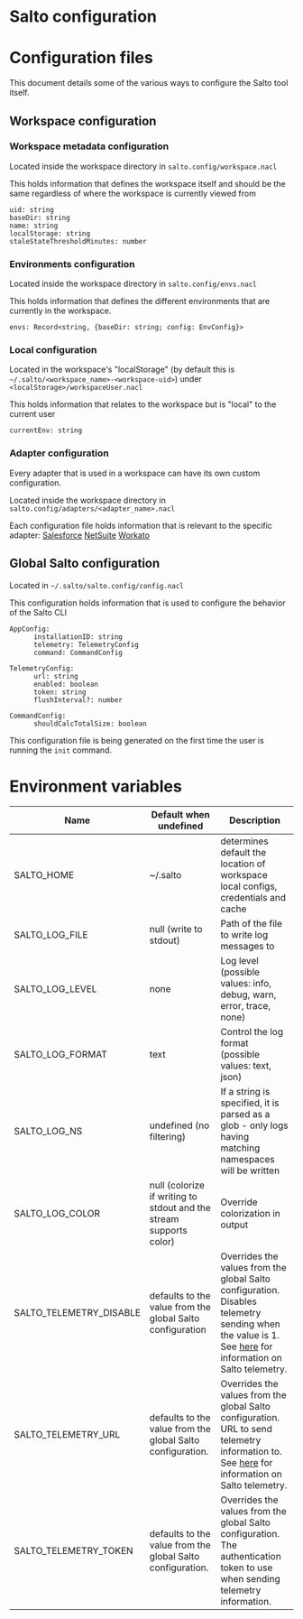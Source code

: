 # Salto configuration

# Configuration files

This document details some of the various ways to configure the Salto tool itself.

## Workspace configuration

### Workspace metadata configuration

Located inside the workspace directory in `salto.config/workspace.nacl`

This holds information that defines the workspace itself and should be the same regardless of where the workspace is currently viewed from
```hcl
uid: string
baseDir: string
name: string
localStorage: string
staleStateThresholdMinutes: number
```

### Environments configuration

Located inside the workspace directory in `salto.config/envs.nacl`

This holds information that defines the different environments that are currently in the workspace.
```hcl
envs: Record<string, {baseDir: string; config: EnvConfig}>
```


### Local configuration

Located in the workspace's "localStorage" (by default this is `~/.salto/<workspace_name>-<workspace-uid>`) under `<localStorage>/workspaceUser.nacl`

This holds information that relates to the workspace but is "local" to the current user
```hcl
currentEnv: string
```

### Adapter configuration

Every adapter that is used in a workspace can have its own custom configuration.

Located inside the workspace directory in `salto.config/adapters/<adapter_name>.nacl`

Each configuration file holds information that is relevant to the specific adapter:
[Salesforce](../packages/salesforce-adapter/config_doc.md)
[NetSuite](../packages/netsuite-adapter/config_doc.md)
[Workato](../packages/workato-adapter/config_doc.md)

## Global Salto configuration

Located in `~/.salto/salto.config/config.nacl`

This configuration holds information that is used to configure the behavior of the Salto CLI
```hcl
AppConfig:
      installationID: string
      telemetry: TelemetryConfig
      command: CommandConfig

TelemetryConfig:
      url: string
      enabled: boolean
      token: string
      flushInterval?: number

CommandConfig:
      shouldCalcTotalSize: boolean
```

This configuration file is being generated on the first time the user
is running the `init` command.

# Environment variables

| Name                   | Default when undefined      | Description
| -----------------------| ----------------------------| -----------
| SALTO\_HOME             | ~/.salto                    | determines default the location of workspace local configs, credentials and cache
| SALTO\_LOG\_FILE         | null (write to stdout)      | Path of the file to write log messages to
| SALTO\_LOG\_LEVEL        | none                        | Log level (possible values: info, debug, warn, error, trace, none)
| SALTO\_LOG\_FORMAT       | text                        | Control the log format (possible values: text, json)
| SALTO\_LOG\_NS           | undefined (no filtering)    | If a string is specified, it is parsed as a glob - only logs having matching namespaces will be written
| SALTO\_LOG\_COLOR        | null (colorize if writing to stdout and the stream supports color) | Override colorization in output
| SALTO\_TELEMETRY\_DISABLE| defaults to the value from the global Salto configuration | Overrides the values from the global Salto configuration. Disables telemetry sending when the value is 1. See [here](telemetry.md) for information on Salto telemetry.
| SALTO\_TELEMETRY\_URL    | defaults to the value from the global Salto configuration. | Overrides the values from the global Salto configuration. URL to send telemetry information to.  See [here](telemetry.md) for information on Salto telemetry.
| SALTO\_TELEMETRY\_TOKEN  | defaults to the value from the global Salto configuration. |Overrides the values from the global Salto configuration. The authentication token to use when sending telemetry information.
